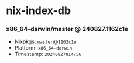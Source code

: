 # nix-index-db
### x86_64-darwin/master @ 240827.1162c1e
- Nixpkgs: `master`@[`1162c1e`](https://github.com/NixOS/nixpkgs/commit/1162c1ed62f25e2dd8f786acefabbdab3876892d)
- Platform: `x86_64-darwin`
- Timestamp: `20240827014756`
